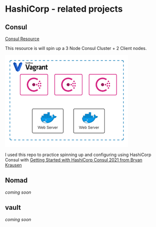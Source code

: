 # HashiCorp - related projects

## Consul

[Consul Resource](./Consul/README.md)

This resource is will spin up a 3 Node Consul Cluster + 2 Client nodes.

<img src=consul.png alt="consul" height="300">

I used this repo to practice spinning up and configuring using HashiCorp Consul with [Getting Started with HashiCorp Consul 2021 from Bryan Krausen](https://www.udemy.com/course/hashicorp-consul/?)


## Nomad

_coming soon_

## vault

_coming soon_